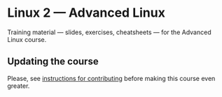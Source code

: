 # Linux 2 — Advanced Linux

Training material — slides, exercises, cheatsheets — for the Advanced Linux course.

## Updating the course

Please, see [instructions for contributing](CONTRIBUTING.md) before making this course even greater.
